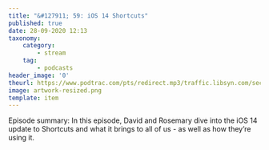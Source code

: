 ```yaml
---
title: "&#127911; 59: iOS 14 Shortcuts"
published: true
date: 28-09-2020 12:13
taxonomy:
    category:
        - stream
    tag:
        - podcasts
header_image: '0'
theurl: https://www.podtrac.com/pts/redirect.mp3/traffic.libsyn.com/secure/automatorsrelay/automators059.mp3
image: artwork-resized.png
template: item
--- 
```

Episode summary: In this episode, David and Rosemary dive into the iOS 14 update to Shortcuts and what it brings to all of us - as well as how they’re using it.
